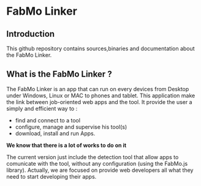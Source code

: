 FabMo Linker
===========

## Introduction
This github repository contains sources,binaries and documentation about the FabMo Linker.

## What is the FabMo Linker ?
The FabMo Linker is an app that can run on every devices from Desktop under Windows, Linux or MAC to phones and tablet.
This application make the link between job-oriented web apps and the tool.
It provide the user a simply and efficient way to  :
 * find and connect to a tool
 * configure, manage and supervise his tool(s)
 * download, install and run Apps.

**We know that there is a lot of works to do on it**

The current version just include the detection tool that allow apps to comunicate with the tool, without any configuration (using the FabMo.js library). Actually, we are focused on provide web developers all what they need to start developing their apps.
